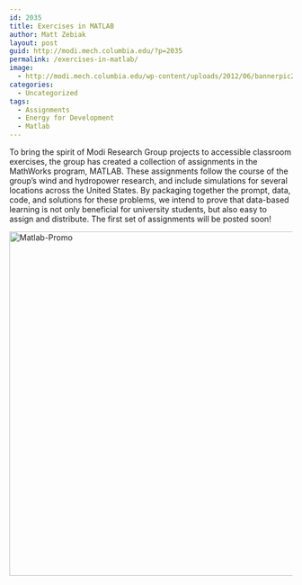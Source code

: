 ```yaml
---
id: 2035
title: Exercises in MATLAB
author: Matt Zebiak
layout: post
guid: http://modi.mech.columbia.edu/?p=2035
permalink: /exercises-in-matlab/
image:
  - http://modi.mech.columbia.edu/wp-content/uploads/2012/06/bannerpic2.jpg
categories:
  - Uncategorized
tags:
  - Assignments
  - Energy for Development
  - Matlab
---
```

To bring the spirit of Modi Research Group projects to accessible classroom exercises, the group has created a collection of assignments in the MathWorks program, MATLAB. These assignments follow the course of the group&#8217;s wind and hydropower research, and include simulations for several locations across the United States. By packaging together the prompt, data, code, and solutions for these problems, we intend to prove that data-based learning is not only beneficial for university students, but also easy to assign and distribute. The first set of assignments will be posted soon!

[<img src="http://modi.mech.columbia.edu/wp-content/uploads/2012/06/Matlab-Promo-1024x612.png" alt="Matlab-Promo" width="1024" height="612" class="alignnone size-large wp-image-2274" />][1]

 [1]: http://modi.mech.columbia.edu/wp-content/uploads/2012/06/Matlab-Promo.png